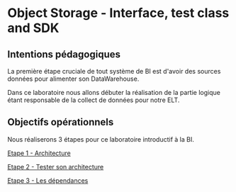 # Object Storage - Interface, test class and SDK

## Intentions pédagogiques

La première étape cruciale de tout système de BI est d'avoir des sources données pour alimenter son DataWarehouse.

Dans ce laboratoire nous allons débuter la réalisation de la partie logique étant responsable de la collect de données pour notre ELT.

## Objectifs opérationnels

Nous réaliserons 3 étapes pour ce laboratoire introductif à la BI.

[Etape 1 - Architecture](architecture.md)

[Etape 2 - Tester son architecture](tester-son-architecture.md)

[Etape 3 - Les dépendances](gestion-des-dependances.md)
